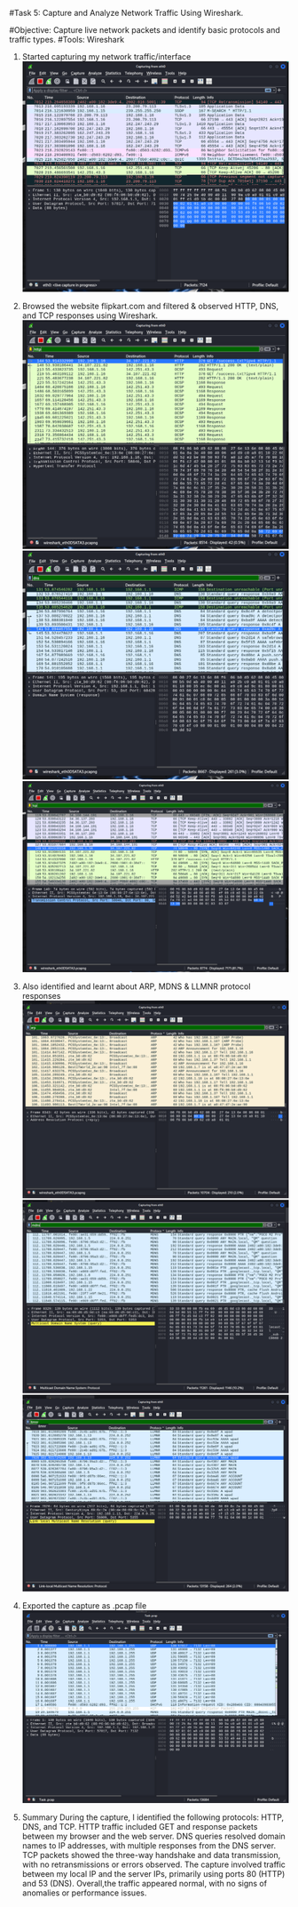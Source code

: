 #Task 5: Capture and Analyze Network Traffic Using Wireshark.

#Objective: Capture live network packets and identify basic protocols and traffic types.
#Tools: Wireshark

1. Started capturing my network traffic/interface
![wireshark network traffic image](images/Task_2_Wireshark_Traffice_Capture.png)

2. Browsed the website flipkart.com and filtered & observed HTTP, DNS, and TCP responses using Wireshark.
![HTTP response](images/Task_3_HTTP_Response.png)
![DNS response](images/Task_4_DNS_Response.png)
![TCP response](images/Task_5.5_TCP_Response.png)

3. Also identified and learnt about ARP, MDNS & LLMNR protocol responses
![ARP response](images/Task_5.6_ARP_Response.png)
![MDNS response](images/Task_5.7_MDNS_Response.png)
![LLMNR response](images/Task_5.8_LLMNR_Response.png)

4. Exported the capture as .pcap file
![.pcap ss](images/Task_pcap.png)

5. Summary During the capture, I identified the following protocols: HTTP, DNS, and TCP.
   HTTP traffic included GET and response packets between my browser and the web server.
   DNS queries resolved domain names to IP addresses, with multiple responses from the DNS server.
   TCP packets showed the three-way handshake and data transmission, with no retransmissions or errors observed. The capture involved traffic between my local IP and the server IPs, primarily using ports 80 (HTTP) and 53 (DNS).         Overall,the traffic appeared normal, with no signs of anomalies or performance issues.
